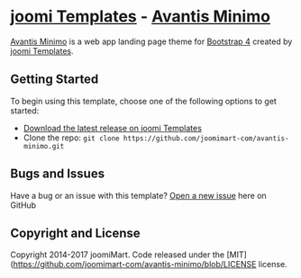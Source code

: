 # [joomi Templates](https://templates.joomimart.com/) - [Avantis Minimo](https://templates.joomimart.com/demo/free/avantis-minimo/)

[Avantis Minimo](https://templates.joomimart.com/demo/free/avantis-minimo/) is a web app landing page theme for [Bootstrap 4](https://v4-alpha.getbootstrap.com/) created by [joomi Templates](https://templates.joomimart.com/).

## Getting Started

To begin using this template, choose one of the following options to get started:
* [Download the latest release on joomi Templates](https://github.com/joomimart-com/avantis-minimo/releases)
* Clone the repo: `git clone https://github.com/joomimart-com/avantis-minimo.git`

## Bugs and Issues

Have a bug or an issue with this template? [Open a new issue](https://github.com/joomimart-com/avantis-minimo/issues) here on GitHub

## Copyright and License

Copyright 2014-2017 joomiMart. Code released under the [MIT](https://github.com/joomimart-com/avantis-minimo/blob/LICENSE license.
